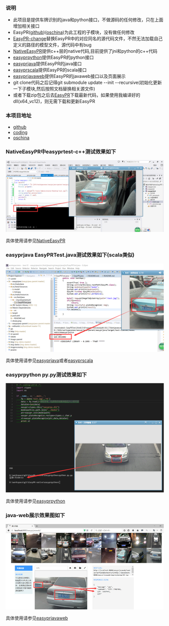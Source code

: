 ### 说明
+ 此项目是提供车牌识别的java和python接口，不做源码的任何修改，只在上面增加相关接口
+ EasyPR([github][5])([oschina][1])为此工程的子模块，没有做任何修改
+ [EasyPR-change](EasyPR-change)替换EasyPR中的对应同名的源代码文件，不然无法加载自己定义的路径的模型文件，源代码中有bug
+ [NativeEasyPR](NativeEasyPR)提供c++层的native代码,目前提供了jni和python的c++代码
+ [easyprpython](easyprpython)提供EasyPR的python接口
+ [easyprjava](easyprjava)提供EasyPR的java接口
+ [easyprscala](easyprscala)提供EasyPR的scala接口
+ [easyprjavaweb](easyprjavaweb)提供EasyPR的javaweb接口以及页面展示
+ git clone代码之后记得git submodule update --init --recursive(初始化更新一下子模块,然后按照文档替换相关源文件)
+ 或者下载zip包之后去[EasyPR][5]下载最新代码，如果使用我编译好的dll(x64_vc12)，则无需下载和更新EasyPR

### 本项目地址
+ [github][2]
+ [coding][4]
+ [oschina][3]

### NativeEasyPR中easyprtest-c++测试效果如下
![easyprtes-cpp效果图](NativeEasyPR/easyprtest/shows.png)

具体使用请参见[NativeEasyPR](NativeEasyPR)

### easyprjava EasyPRTest.java测试效果如下(scala类似)
![EasyPRTest.java效果图](easyprjava/shows.png)

具体使用请参见[easyprjava](easyprjava)或者[easyprscala](easyprscala)

### easyprpython py.py测试效果如下
![py.py效果图](easyprpython/shows.png)

具体使用请参见[easyprpython](easyprpython)

### java-web展示效果图如下
![imageDemo效果图](easyprjavaweb/shows.jpg)

具体使用请参见[easyprjavaweb](easyprjavaweb)

[1]: https://git.oschina.net/easypr/EasyPR.git
[2]: https://github.com/smirkcat/EasyPR-native.git
[3]: https://git.oschina.net/smirkcat/EasyPR-native.git
[4]: https://git.coding.net/smirkcat/EasyPR-native.git
[5]: https://github.com/liuruoze/EasyPR.git